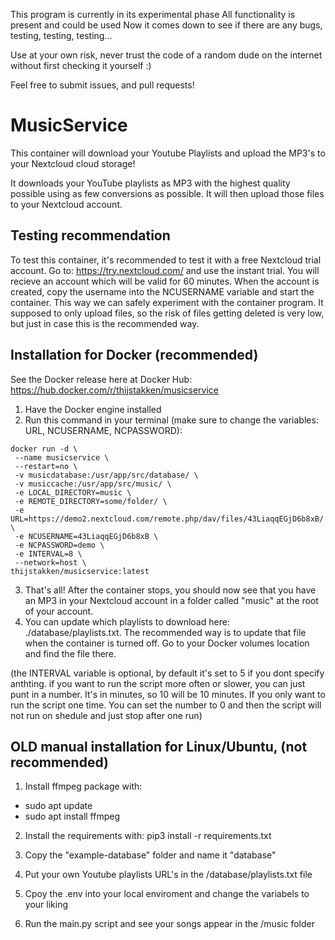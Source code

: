 This program is currently in its experimental phase
All functionality is present and could be used
Now it comes down to see if there are any bugs, testing, testing, testing...

Use at your own risk, never trust the code of a random dude on the internet without first checking it yourself :)

Feel free to submit issues, and pull requests!

# MusicService
This container will download your Youtube Playlists and upload the MP3's to your Nextcloud cloud storage!

It downloads your YouTube playlists as MP3 with the highest quality possible using as few conversions as possible. It will then upload those files to your Nextcloud account.


## Testing recommendation
To test this container, it's recommended to test it with a free Nextcloud trial account. Go to: https://try.nextcloud.com/ and use the instant trial. You will recieve an account which will be valid for 60 minutes. When the account is created, copy the username into the NCUSERNAME variable and start the container.
This way we can safely experiment with the container program. It supposed to only upload files, so the risk of files getting deleted is very low, but just in case this is the recommended way.


## Installation for Docker (recommended)
See the Docker release here at Docker Hub:
https://hub.docker.com/r/thijstakken/musicservice

1. Have the Docker engine installed
2. Run this command in your terminal (make sure to change the variables: URL, NCUSERNAME, NCPASSWORD):
```
docker run -d \
 --name musicservice \
 --restart=no \
 -v musicdatabase:/usr/app/src/database/ \
 -v musiccache:/usr/app/src/music/ \
 -e LOCAL_DIRECTORY=music \
 -e REMOTE_DIRECTORY=some/folder/ \
 -e URL=https://demo2.nextcloud.com/remote.php/dav/files/43LiaqqEGjD6b8xB/ \
 -e NCUSERNAME=43LiaqqEGjD6b8xB \
 -e NCPASSWORD=demo \
 -e INTERVAL=8 \
 --network=host \
thijstakken/musicservice:latest
```
3. That's all! After the container stops, you should now see that you have an MP3 in your Nextcloud account in a folder called "music" at the root of your account.
4. You can update which playlists to download here: ./database/playlists.txt. The recommended way is to update that file when the container is turned off. Go to your Docker volumes location and find the file there.

(the INTERVAL variable is optional, by default it's set to 5 if you dont specify anthting. if you want to run the script more often or slower, you can just punt in a number. It's in minutes, so 10 will be 10 minutes. If you only want to run the script one time. You can set the number to 0 and then the script will not run on shedule and just stop after one run)

## OLD manual installation for Linux/Ubuntu, (not recommended)

1. Install ffmpeg package with: 
- sudo apt update
- sudo apt install ffmpeg

2. Install the requirements with: pip3 install -r requirements.txt

3. Copy the "example-database" folder and name it "database"

4. Put your own Youtube playlists URL's in the /database/playlists.txt file

5. Cpoy the .env into your local enviroment and change the variabels to your liking

6. Run the main.py script and see your songs appear in the /music folder

